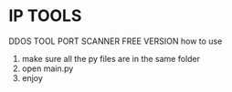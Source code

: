 # IP TOOLS 
DDOS TOOL PORT SCANNER 
FREE VERSION how to use 
1. make sure all the py files are in the same folder
2. open main.py
3. enjoy
